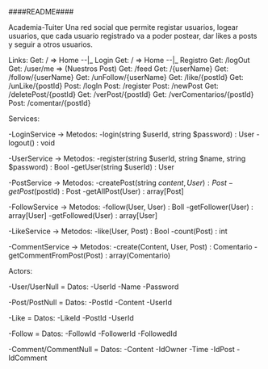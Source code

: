 
####README####

Academia-Tuiter 
Una red social que permite registar usuarios, logear usuarios, que cada usuario
registrado va a poder postear, dar likes a posts y seguir a otros usuarios.  

Links:
Get: /  => Home --|_ Login
Get: /  => Home --|_ Registro
Get: /logOut
Get: /user/me => (Nuestros Post)
Get: /feed
Get: /{userName}
Get: /follow/{userName}
Get: /unFollow/{userName}
Get: /like/{postId}
Get: /unLike/{postId}
Post: /logIn
Post: /register
Post: /newPost
Get: /deletePost/{postId}
Get: /verPost/{postId}
Get: /verComentarios/{postId}
Post: /comentar/{postId}

Services:

-LoginService -> Metodos:
    -login(string $userId, string $password) : User
    -logout() : void

-UserService -> Metodos:
    -register(string $userId, string $name, string $password) : Bool
    -getUser(string $userId) : User

-PostService -> Metodos:
    -createPost(string $content, User) : Post
    -getPost($postId) : Post
    -getAllPost(User) : array[Post]

-FollowService -> Metodos:
    -follow(User, User) : Boll
    -getFollower(User) : array[User]
    -getFollowed(User) : array[User]

-LikeService -> Metodos:
    -like(User, Post) : Bool
    -count(Post) : int

-CommentService -> Metodos:
    -create(Content, User, Post) : Comentario
    -getCommentFromPost(Post) : array(Comentario)

Actors:

-User/UserNull = Datos:
    -UserId
    -Name
    -Password
       
-Post/PostNull = Datos:
    -PostId
    -Content
    -UserId

-Like = Datos:
    -LikeId
    -PostId
    -UserId

-Follow = Datos:
    -FollowId
    -FollowerId
    -FollowedId

-Comment/CommentNull = Datos:
    -Content
    -IdOwner
    -Time
    -IdPost
    -IdComment